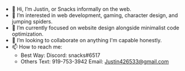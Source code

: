 - 👋 Hi, I’m Justin, or Snacks informally on the web.
- 👀 I’m interested in web development, gaming, character design, and jumping spiders.
- 🌱 I’m currently focused on website design alongside minimalist code optimization.
- 💞️ I’m looking to collaborate on anything I'm capable honestly.
- 📫 How to reach me: 
    - Best Way: 
        Discord: snacks#6517 
    - Others
        Text: 919-753-3942 
        Email: Justin426533@gmail.com

<!---
justingravely/justingravely is a ✨ special ✨ repository because its `README.md` (this file) appears on your GitHub profile.
You can click the Preview link to take a look at your changes.
--->
